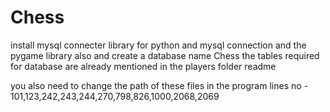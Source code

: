 # Chess

install mysql connecter library for python and mysql connection and the pygame library also
and create a database name Chess
the tables required for database are already mentioned in the players folder readme

you also need to change the path of these files in the program 
lines no - 101,123,242,243,244,270,798,826,1000,2068,2069
